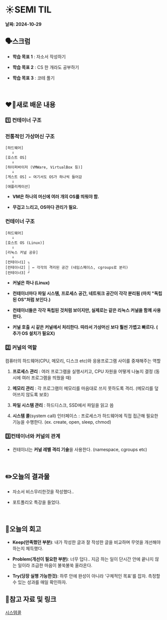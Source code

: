 # ☀️SEMI TIL

**날짜: 2024-10-29**

## 🗣️**스크럼**

- **학습 목표 1** : 자소서 작성하기

- **학습 목표 2** : CS 한 개라도 공부하기

- **학습 목표 3** : 코테 풀기

<br>

## ❤️‍🔥새로 배운 내용

### 1️⃣ 컨테이너 구조

### 전통적인 가상머신 구조

```
[하드웨어]
   ↓
[호스트 OS]
   ↓
[하이퍼바이저 (VMWare, VirtualBox 등)]
   ↓
[게스트 OS] ← 여기서도 OS가 하나씩 들어감
   ↓
[애플리케이션]
```

- **VM은 **하나의 머신에 여러 개의 OS**를 띄워야 함.**

- **무겁고 느리고, OS마다 관리가 필요.**

### 컨테이너 구조

```
[하드웨어]
   ↓
[호스트 OS (Linux)]
   ↓
[리눅스 커널 공유]
   ↓
[컨테이너1] ┐
[컨테이너2] │ ← 각각의 격리된 공간 (네임스페이스, cgroups로 분리)
[컨테이너3] ┘
```

- ****커널은 하나** (Linux)**

- **컨테이너마다 **파일 시스템, 프로세스 공간, 네트워크 공간**이 각각 분리됨 (마치 "독립된 OS"처럼 보인다.)**

- **컨테이너들은 각각 독립된 것처럼 보이지만, 실제로는 **같은 리눅스 커널을 함께 사용**한다.**

- **커널 호출 시 **같은 커널에서 처리**한다. 따라서 가상머신 보다 **훨씬 가볍고 빠르다.** ( 추가 OS 설치가 필요X)**


### 2️⃣ 커널의 역할

컴퓨터의 하드웨어(CPU, 메모리, 디스크 etc)와 응용프로그램 사이를 중재해주는 역할

1. **프로세스 관리** : 여러 프로그램을 실행시키고, CPU 자원을 어떻게 나눌지 결정 (동시에 여러 프로그램을 띄웠을 때)

1. **메모리 관리** : 각 프로그램이 메모리를 마음대로 쓰지 못하도록 격리. (메모리를 덮어쓰지 않도록 보호)

1. **파일 시스템 관리** : 하드디스크, SSD에서 파일을 읽고 씀

1. **시스템 콜**(system call) 인터페이스 : 프로세스가 하드웨어에 직접 접근해 필요한 기능을 수행한다. (ex. create, open, sleep, chmod)


### 3️⃣컨테이너와 커널의 관계

- 컨테이너는 **커널 레벨 격리 기술**을 사용한다. (namespace, cgroups etc)


<br>

## ✏️오늘의 결과물

- 자소서 비스무리한것을 작성했다..

- 포트폴리오 특강을 들었다.

<br>

## 🤔오늘의 회고

- **Keep(만족했던 부분)**: 내가 작성한 글과 잘 작성한 글을 비교하며 무엇을 개선해야 하는지 체득했다.

- **Problem(개선이 필요한 부분)**: 너무 덥다.. 지금 하는 일이 단시간 안에 끝나지 않는 일이라 조급한 마음이 불쑥불쑥 올라온다.

- **Try(당장 실행 가능한것)**: 하루 안에 완성이 아니라 ‘구체적인 목표’를 잡자. 측정할 수 있는 성과를 매일 확인하자.

## 🙏참고 자료 및 링크

[시스템콜](https://brightstarit.tistory.com/13)

